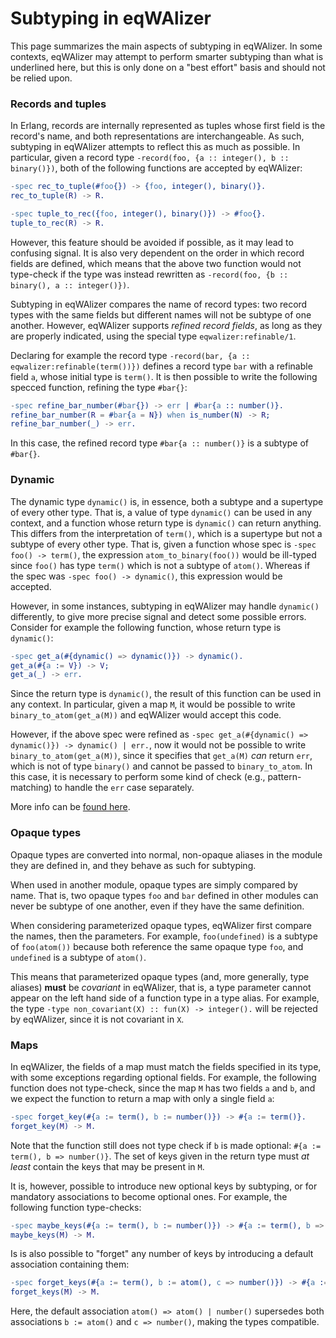 # Subtyping in eqWAlizer

This page summarizes the main aspects of subtyping in eqWAlizer. In some contexts,
eqWAlizer may attempt to perform smarter subtyping than what is underlined here,
but this is only done on a "best effort" basis and should not be relied upon.


### Records and tuples

In Erlang, records are internally represented as tuples whose first field is the
record's name, and both representations are interchangeable. As such, subtyping
in eqWAlizer attempts to reflect this as much as possible.
In particular, given a record type `-record(foo, {a :: integer(), b :: binary()})`,
both of the following functions are accepted by eqWAlizer:
```erlang
-spec rec_to_tuple(#foo{}) -> {foo, integer(), binary()}.
rec_to_tuple(R) -> R.

-spec tuple_to_rec({foo, integer(), binary()}) -> #foo{}.
tuple_to_rec(R) -> R.
```
However, this feature should be avoided if possible, as it may lead to confusing
signal. It is also very dependent on the order in which record fields are defined,
which means that the above two function would not type-check if the type was instead
rewritten as `-record(foo, {b :: binary(), a :: integer()})`.

Subtyping in eqWAlizer compares the name of record types: two record types with the
same fields but different names will not be subtype of one another. However, eqWAlizer
supports *refined record fields*, as long as they are properly indicated, using
the special type `eqwalizer:refinable/1`.

Declaring for example the record type `-record(bar, {a :: eqwalizer:refinable(term())})`
defines a record type `bar` with a refinable field `a`, whose initial type is `term()`.
It is then possible to write the following specced function, refining the type `#bar{}`:
```erlang
-spec refine_bar_number(#bar{}) -> err | #bar{a :: number()}.
refine_bar_number(R = #bar{a = N}) when is_number(N) -> R;
refine_bar_number(_) -> err.
```
In this case, the refined record type `#bar{a :: number()}` is a subtype of `#bar{}`.


### Dynamic

The dynamic type `dynamic()` is, in essence, both a subtype
and a supertype of every other type. That is, a value of type `dynamic()` can be used
in any context, and a function whose return type is `dynamic()` can return anything.
This differs from the interpretation of `term()`, which is a supertype but not a
subtype of every other type. That is, given a function whose spec is
`-spec foo() -> term()`, the expression `atom_to_binary(foo())` would be ill-typed
since `foo()` has type `term()` which is not a subtype of `atom()`. Whereas if the
spec was `-spec foo() -> dynamic()`, this expression would be accepted.

However, in some instances, subtyping in eqWAlizer may handle `dynamic()` differently,
to give more precise signal and detect some possible errors. Consider for example the
following function, whose return type is `dynamic()`:
```erlang
-spec get_a(#{dynamic() => dynamic()}) -> dynamic().
get_a(#{a := V}) -> V;
get_a(_) -> err.
```
Since the return type is `dynamic()`, the result of this function can be used in any
context. In particular, given a map `M`, it would be possible to write
`binary_to_atom(get_a(M))` and eqWAlizer would accept this code.

However, if the above spec were refined as `-spec get_a(#{dynamic() => dynamic()}) -> dynamic() | err.`,
now it would not be possible to write `binary_to_atom(get_a(M))`, since it
specifies that `get_a(M)` *can* return `err`, which is not of type `binary()` and
cannot be passed to `binary_to_atom`. In this case, it is necessary to perform
some kind of check (e.g., pattern-matching) to handle the `err` case separately.

More info can be [found here](./gradual.md).


### Opaque types

Opaque types are converted into normal, non-opaque aliases in the module they are
defined in, and they behave as such for subtyping.

When used in another module, opaque types are simply compared by name. That is,
two opaque types `foo` and `bar` defined in other modules can never be subtype
of one another, even if they have the same definition.

When considering parameterized opaque types, eqWAlizer first compare the names, then
the parameters. For example, `foo(undefined)` is a subtype of `foo(atom())`
because both reference the same opaque type `foo`, and `undefined` is a subtype
of `atom()`.

This means that parameterized opaque types (and, more generally, type aliases)
**must** be *covariant* in eqWAlizer, that is, a type parameter cannot appear
on the left hand side of a function type in a type alias. For example, the type
`-type non_covariant(X) :: fun(X) -> integer().` will be rejected by eqWAlizer,
since it is not covariant in `X`.


### Maps

In eqWAlizer, the fields of a map must match the fields specified in its type, with some
exceptions regarding optional fields. For example, the following function
does not type-check, since the map `M` has two fields `a` and `b`, and we expect
the function to return a map with only a single field `a`:
```erlang
-spec forget_key(#{a := term(), b := number()}) -> #{a := term()}.
forget_key(M) -> M.
```
Note that the function still does not type check if `b` is made optional:
`#{a := term(), b => number()}`. The set of keys given in the return type must
*at least* contain the keys that may be present in `M`.

It is, however, possible to introduce new optional keys by subtyping, or for
mandatory associations to become optional ones. For example, the following
function type-checks:
```erlang
-spec maybe_keys(#{a := term(), b := number()}) -> #{a := term(), b => number(), c => number()}.
maybe_keys(M) -> M.
```

Is is also possible to "forget" any number of keys by introducing a default association
containing them:
```erlang
-spec forget_keys(#{a := term(), b := atom(), c => number()}) -> #{a := term(), atom() => atom() | number()}.
forget_keys(M) -> M.
```
Here, the default association `atom() => atom() | number()` supersedes both associations `b := atom()`
and `c => number()`, making the types compatible.
